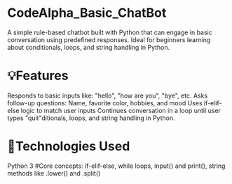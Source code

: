 # CodeAlpha_Basic_ChatBot
A simple rule-based chatbot built with Python that can engage in basic conversation using predefined responses. Ideal for beginners learning about conditionals, loops, and string handling in Python.
# 💡Features
Responds to basic inputs like:
"hello", "how are you", "bye", etc.
Asks follow-up questions:
Name, favorite color, hobbies, and mood
Uses if-elif-else logic to match user inputs
Continues conversation in a loop until user types "quit"ditionals, loops, and string handling in Python.
# 🔧Technologies Used
Python 3
#Core concepts:
if-elif-else, while loops, input() and print(), string methods like .lower() and .split()

